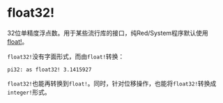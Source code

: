 # float32!

32位单精度浮点数。用于某些流行库的接口，纯Red/System程序默认使用[float!](float.md)。

`float32!`没有字面形式，而由`float!`转换：

```
pi32: as float32! 3.1415927
```

`float32!`也能再转换到`float!`。同时，针对位移操作，也能将`float32!`转换成`integer!`形式。